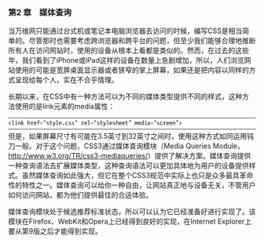 ### 第2 章　媒体查询

当万维网只能通过台式机或笔记本电脑浏览器去访问的时候，编写CSS是相当简单的。尽管那时也需要考虑跨浏览器和跨平台的问题，但至少我们能够合理地推断所有人在访问网站时，使用的设备从根本上看都是类似的。然而，在过去的这些年，我们看到了iPhone或iPad这样的设备在数量上急剧增加，所以，人们浏览网站使用的可能是宽屏桌面显示器或者狭窄的掌上屏幕，如果还是把内容以同样的方式呈现给每个人，实在不合乎情理。

长期以来，在CSS中有一种方法可以为不同的媒体类型提供不同的样式，这种方法使用的是link元素的media属性：

![11.png](../images/11.png)
但是，如果屏幕尺寸有可能在3.5英寸到32英寸之间时，使用这种方式如同运用钝刀一般。对于这个问题，CSS3通过媒体查询模块（Media Queries Module，<a class="my_markdown" href="['http://www.w3.org/TR/css3-mediaqueries/']">http://www.w3.org/TR/css3-mediaqueries/</a>）提供了解决方案。媒体查询提供一种查询语法去扩展媒体类型，这种查询语法可以更加具体地为用户的设备提供样式。虽然媒体查询如此强大，但它在整个CSS3规范中实际上也只是众多最具革命性的特性之一。媒体查询可以给你一种自由，让网站真正地与设备无关，不管用户如何访问网站，都为他们提供最佳的合适体验。

媒体查询模块处于候选推荐标准状态，所以可以认为它已经准备好进行实现了。该模块在Firefox、WebKit和Opera上已经得到良好的实现，在Internet Explorer上要从第9版之后才能得到实现。

